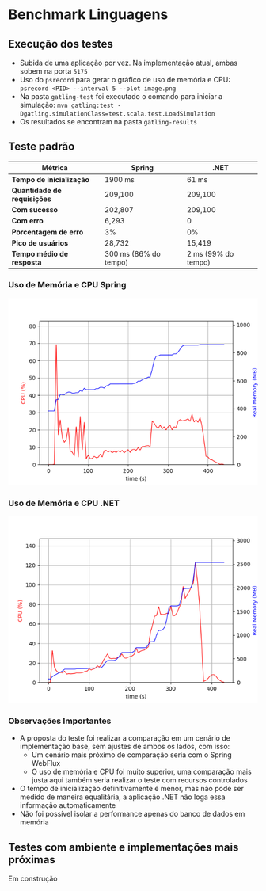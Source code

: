# Benchmark Linguagens

## Execução dos testes

- Subida de uma aplicação por vez. Na implementação atual, ambas sobem na porta `5175`
- Uso do `psrecord` para gerar o gráfico de uso de memória e CPU: `psrecord <PID> --interval 5 --plot image.png`
- Na pasta `gatling-test` foi executado o comando para iniciar a simulação: `mvn gatling:test -Dgatling.simulationClass=test.scala.test.LoadSimulation`
- Os resultados se encontram na pasta `gatling-results`

## Teste padrão

| Métrica                       | Spring                | .NET                |
|-------------------------------|-----------------------|---------------------|
| **Tempo de inicialização**    | 1900 ms               | 61 ms               |
| **Quantidade de requisições** | 209,100               | 209,100             |
| **Com sucesso**               | 202,807               | 209,100             |
| **Com erro**                  | 6,293                 | 0                   |
| **Porcentagem de erro**       | 3%                    | 0%                  |
| **Pico de usuários**          | 28,732                | 15,419              |
| **Tempo médio de resposta**   | 300 ms (86% do tempo) | 2 ms (99% do tempo) |

### Uso de Memória e CPU Spring

![CPU e Memória Spring](spring_memory_cpu_usage.png)

### Uso de Memória e CPU .NET

![CPU e Memória .NET](dotnet_memory_cpu_usage.png)

### Observações Importantes

- A proposta do teste foi realizar a comparação em um cenário de implementação base, sem ajustes de ambos os lados, com isso:
    - Um cenário mais próximo de comparação seria com o Spring WebFlux
    - O uso de memória e CPU foi muito superior, uma comparação mais justa aqui também seria realizar o teste com recursos controlados
- O tempo de inicialização definitivamente é menor, mas não pode ser medido de maneira equalitária, a aplicação .NET não loga essa informação automaticamente
- Não foi possível isolar a performance apenas do banco de dados em memória

## Testes com ambiente e implementações mais próximas

Em construção
